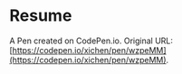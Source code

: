 # Resume

A Pen created on CodePen.io. Original URL: [https://codepen.io/xichen/pen/wzpeMM](https://codepen.io/xichen/pen/wzpeMM).

